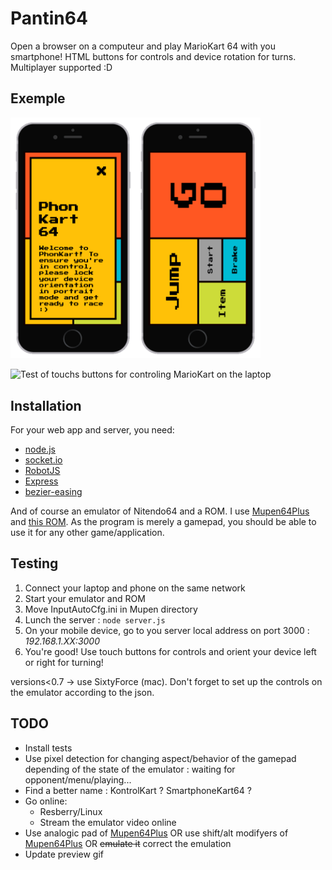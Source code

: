 # Pantin64
Open a browser on a computeur and play MarioKart 64 with you smartphone!
HTML buttons for controls and device rotation for turns.
Multiplayer supported :D

## Exemple

<img src="./images/UI/UI_0.7.welcome.png" alt="User interface of version 0.7 welcome message" width="200x"><img src="./images/UI/UI_0.7.gamepad.png" alt="User interface of version 0.7 gamepad" width="200x">

![Test of touchs buttons for controling MarioKart on the laptop](./images/Pantin64_S_0.5.gif)

## Installation
For your web app and server, you need:
* [node.js](https://nodejs.org/en/)
* [socket.io](http://socket.io/)
* [RobotJS](https://github.com/octalmage/robotjs)
* [Express](https://www.npmjs.com/package/express)
* [bezier-easing](https://github.com/gre/bezier-easing)

And of course an emulator of Nitendo64 and a ROM.
I use [Mupen64Plus](http://www.mupen64plus.org/) and [this ROM](http://emu-fr.net/v1/module.php?page=programme_detail&type_programme=roms&i=1611).
As the program is merely a gamepad, you should be able to use it for any other game/application.

## Testing
1. Connect your laptop and phone on the same network
2. Start your emulator and ROM
3. Move InputAutoCfg.ini in Mupen directory
4. Lunch the server : `node server.js`
5. On your mobile device, go to you server local address on port 3000 : *192.168.1.XX:3000*
6. You're good! Use touch buttons for controls and orient your device left or right for turning!

versions<0.7 -> use SixtyForce (mac). Don't forget to set up the controls on the emulator according to the json. 

## TODO
* Install tests
* Use pixel detection for changing aspect/behavior of the gamepad depending of the state of the emulator : waiting for opponent/menu/playing...
* Find a better name : KontrolKart ? SmartphoneKart64 ?
* Go online:
  * Resberry/Linux
  * Stream the emulator video online
* Use analogic pad of [Mupen64Plus](http://www.mupen64plus.org/) OR use shift/alt modifyers of [Mupen64Plus](http://www.mupen64plus.org/) OR ~~emulate it~~ correct the emulation
* Update preview gif

